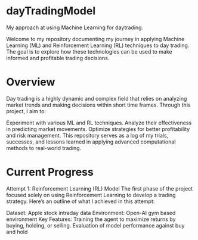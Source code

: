 # dayTradingModel
My approach at using Machine Learning for daytrading. 


Welcome to my repository documenting my journey in applying Machine Learning (ML) and Reinforcement Learning (RL) techniques to day trading. The goal is to explore how these technologies can be used to make informed and profitable trading decisions.

# Overview
Day trading is a highly dynamic and complex field that relies on analyzing market trends and making decisions within short time frames. Through this project, I aim to:

Experiment with various ML and RL techniques.
Analyze their effectiveness in predicting market movements.
Optimize strategies for better profitability and risk management.
This repository serves as a log of my trials, successes, and lessons learned in applying advanced computational methods to real-world trading.

# Current Progress
Attempt 1: Reinforcement Learning (RL) Model
The first phase of the project focused solely on using Reinforcement Learning to develop a trading strategy. Here’s an outline of what I achieved in this attempt:


Dataset: Apple stock intraday data
Environment: Open-AI gym based environment
Key Features:
Training the agent to maximize returns by buying, holding, or selling.
Evaluation of model performance against buy and hold
